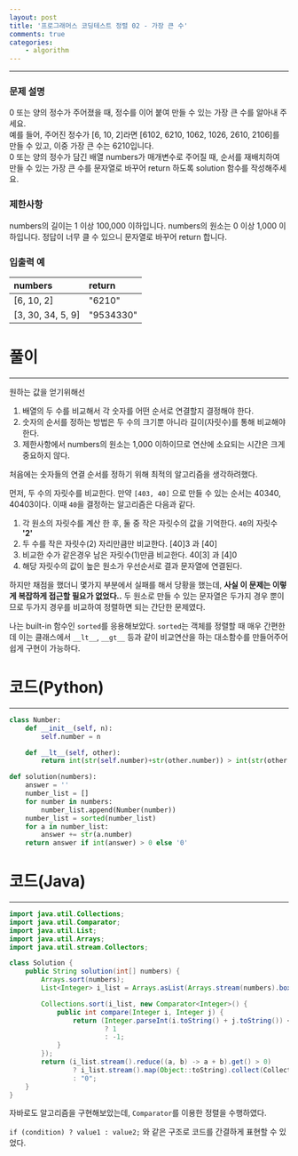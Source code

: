 ```yaml
---
layout: post
title: '프로그래머스 코딩테스트 정렬 02 - 가장 큰 수'
comments: true
categories:
    - algorithm
---
```

- - -
	
### 문제 설명
0 또는 양의 정수가 주어졌을 때, 정수를 이어 붙여 만들 수 있는 가장 큰 수를 알아내 주세요.   
예를 들어, 주어진 정수가 [6, 10, 2]라면 [6102, 6210, 1062, 1026, 2610, 2106]를 만들 수 있고, 이중 가장 큰 수는 6210입니다.   
0 또는 양의 정수가 담긴 배열 numbers가 매개변수로 주어질 때, 순서를 재배치하여 만들 수 있는 가장 큰 수를 문자열로 바꾸어 return 하도록 solution 함수를 작성해주세요.

### 제한사항
numbers의 길이는 1 이상 100,000 이하입니다.
numbers의 원소는 0 이상 1,000 이하입니다.
정답이 너무 클 수 있으니 문자열로 바꾸어 return 합니다.

### 입출력 예

| numbers           | return    |
| :---------------- | :-------- |
| [6, 10, 2]        | "6210"    |
| [3, 30, 34, 5, 9] | "9534330" |

# 풀이
- - -   

원하는 값을 얻기위해선

1. 배열의 두 수를 비교해서 각 숫자를 어떤 순서로 연결할지 결정해야 한다.
2. 숫자의 순서를 정하는 방법은 두 수의 크기뿐 아니라 길이(자릿수)를 통해 비교해야 한다.
3. 제한사항에서 numbers의 원소는 1,000 이하이므로 연산에 소요되는 시간은 크게 중요하지 않다.

처음에는 숫자들의 연결 순서를 정하기 위해 최적의 알고리즘을 생각하려했다.

먼저, 두 수의 자릿수를 비교한다. 만약 `[403, 40]` 으로 만들 수 있는 순서는 40340, 40403이다. 이때 `40`을 결정하는 알고리즘은 다음과 같다.
1. 각 원소의 자릿수를 계산 한 후, 둘 중 작은 자릿수의 값을 기억한다. `40`의 자릿수 __'2'__
2. 두 수를 작은 자릿수(2) 자리만큼만 비교한다. [40]3 과 [40]
3. 비교한 수가 같은경우 남은 자릿수(1)만큼 비교한다. 40[3] 과 [4]0
4. 해당 자릿수의 값이 높은 원소가 우선순서로 결과 문자열에 연결된다.

하지만 채점을 했더니 몇가지 부분에서 실패를 해서 당황을 했는데, __사실 이 문제는 이렇게 복잡하게 접근할 필요가 없었다..__ 두 원소로 만들 수 있는 문자열은 두가지 경우 뿐이므로 두가지 경우를 비교하여 정렬하면 되는 간단한 문제였다.

나는 built-in 함수인 `sorted`를 응용해보았다. `sorted`는 객체를 정렬할 때 매우 간편한데 이는 클래스에서 `__lt__`, `__gt__` 등과 같이 비교연산을 하는 대소함수를 만들어주어 쉽게 구현이 가능하다.

# 코드(Python)
- - -
```python
class Number:
    def __init__(self, n):
        self.number = n

    def __lt__(self, other):
        return int(str(self.number)+str(other.number)) > int(str(other.number)+str(self.number))

def solution(numbers):
    answer = ''
    number_list = []
    for number in numbers:
        number_list.append(Number(number))
    number_list = sorted(number_list)
    for a in number_list:
        answer += str(a.number)
    return answer if int(answer) > 0 else '0'
```

# 코드(Java)
- - -
```java
import java.util.Collections;
import java.util.Comparator;
import java.util.List;
import java.util.Arrays;
import java.util.stream.Collectors;

class Solution {
    public String solution(int[] numbers) {
        Arrays.sort(numbers);
        List<Integer> i_list = Arrays.asList(Arrays.stream(numbers).boxed().toArray(Integer[]::new));

        Collections.sort(i_list, new Comparator<Integer>() {
            public int compare(Integer i, Integer j) {
                return (Integer.parseInt(i.toString() + j.toString()) < Integer.parseInt(j.toString() + i.toString()))
                        ? 1
                        : -1;
            }
        });
        return (i_list.stream().reduce((a, b) -> a + b).get() > 0)
                ? i_list.stream().map(Object::toString).collect(Collectors.joining())
                : "0";
    }
}
```

자바로도 알고리즘을 구현해보았는데, `Comparator`를 이용한 정렬을 수행하였다.

`if (condition) ? value1 : value2;` 와 같은 구조로 코드를 간결하게 표현할 수 있었다.